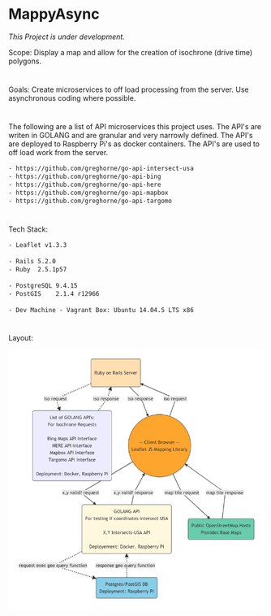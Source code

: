 # MappyAsync

*This Project is under development.*

Scope:  Display a map and allow for the creation of isochrone (drive time) polygons.
#
Goals:  Create microservices to off load processing from the server.  Use asynchronous coding where possible.
#
The following are a list of API microservices this project uses.  The API's are writen in GOLANG and are granular and very narrowly defined.  The API's are deployed to Raspberry Pi's as docker containers.  The API's are used to off load work from the server.
    
    - https://github.com/greghorne/go-api-intersect-usa
    - https://github.com/greghorne/go-api-bing
    - https://github.com/greghorne/go-api-here
    - https://github.com/greghorne/go-api-mapbox
    - https://github.com/greghorne/go-api-targomo

#

Tech Stack:

	- Leaflet v1.3.3

    - Rails 5.2.0
    - Ruby  2.5.1p57

    - PostgreSQL 9.4.15
    - PostGIS    2.1.4 r12966

    - Dev Machine - Vagrant Box: Ubuntu 14.04.5 LTS x86

#
Layout:

<img src="./diagram9.png">